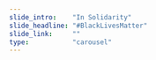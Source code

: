 ```yaml
---
slide_intro:    "In Solidarity"
slide_headline: "#BlackLivesMatter"
slide_link:     ""
type:           "carousel"
---
```

